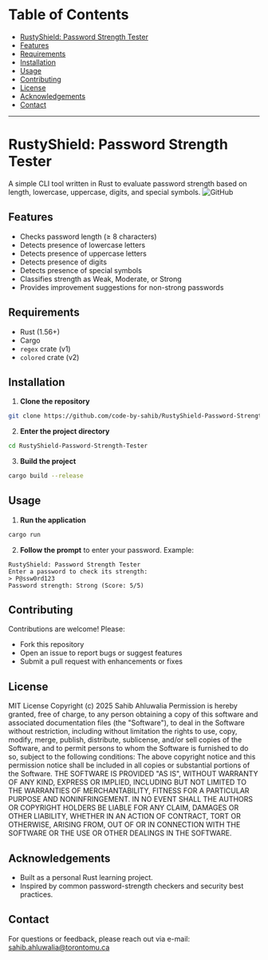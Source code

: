 # Table of Contents
- [RustyShield: Password Strength Tester](#rustyshield-password-strength-tester)
- [Features](#features)
- [Requirements](#requirements)
- [Installation](#installation)
- [Usage](#usage)
- [Contributing](#contributing)
- [License](#license)
- [Acknowledgements](#acknowledgements)
- [Contact](#contact)
---
# RustyShield: Password Strength Tester
A simple CLI tool written in Rust to evaluate password strength based on length,
lowercase, uppercase, digits, and special symbols.
![GitHub](https://img.shields.io/github/license/code-by-sahib/RustyShieldPassword-Strength-Tester)
## Features
- Checks password length (≥ 8 characters)
- Detects presence of lowercase letters
- Detects presence of uppercase letters
- Detects presence of digits
- Detects presence of special symbols
- Classifies strength as Weak, Moderate, or Strong
- Provides improvement suggestions for non-strong passwords
## Requirements
- Rust (1.56+)
- Cargo
- `regex` crate (v1)
- `colored` crate (v2)
## Installation
1. **Clone the repository**
 ```bash
 git clone https://github.com/code-by-sahib/RustyShield-Password-StrengthTester.git
 ```
2. **Enter the project directory**
 ```bash
 cd RustyShield-Password-Strength-Tester
 ```
3. **Build the project**
 ```bash
 cargo build --release
 ```
## Usage
1. **Run the application**
 ```bash
 cargo run
 ```
2. **Follow the prompt** to enter your password.
Example:
```text
RustyShield: Password Strength Tester
Enter a password to check its strength:
> P@ssw0rd123
Password strength: Strong (Score: 5/5)
```
## Contributing
Contributions are welcome! Please:
- Fork this repository
- Open an issue to report bugs or suggest features
- Submit a pull request with enhancements or fixes
## License
MIT License
Copyright (c) 2025 Sahib Ahluwalia
Permission is hereby granted, free of charge, to any person obtaining a copy of
this software and associated documentation files (the "Software"), to deal in
the Software without restriction, including without limitation the rights to
use, copy, modify, merge, publish, distribute, sublicense, and/or sell copies of
the Software, and to permit persons to whom the Software is furnished to do so,
subject to the following conditions:
The above copyright notice and this permission notice shall be included in all
copies or substantial portions of the Software.
THE SOFTWARE IS PROVIDED "AS IS", WITHOUT WARRANTY OF ANY KIND, EXPRESS OR
IMPLIED, INCLUDING BUT NOT LIMITED TO THE WARRANTIES OF MERCHANTABILITY, FITNESS
FOR A PARTICULAR PURPOSE AND NONINFRINGEMENT. IN NO EVENT SHALL THE AUTHORS OR
COPYRIGHT HOLDERS BE LIABLE FOR ANY CLAIM, DAMAGES OR OTHER LIABILITY, WHETHER
IN AN ACTION OF CONTRACT, TORT OR OTHERWISE, ARISING FROM, OUT OF OR IN
CONNECTION WITH THE SOFTWARE OR THE USE OR OTHER DEALINGS IN THE SOFTWARE.
## Acknowledgements
- Built as a personal Rust learning project.
- Inspired by common password-strength checkers and security best practices.
## Contact
For questions or feedback, please reach out via e-mail:
sahib.ahluwalia@torontomu.ca
